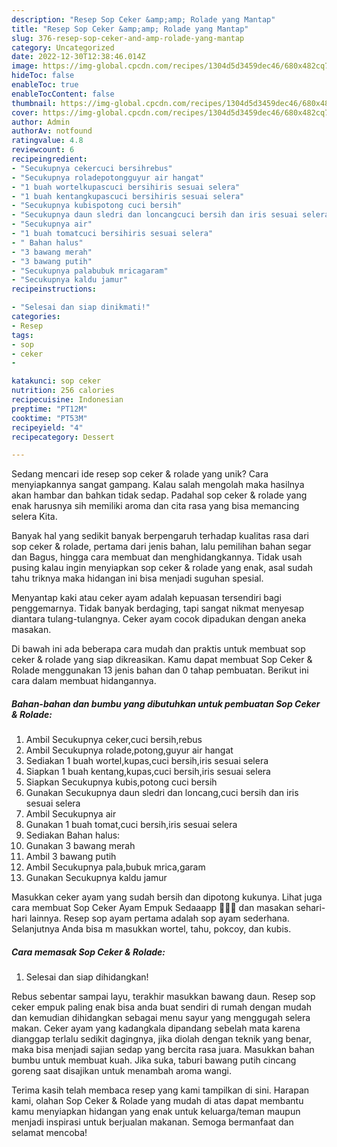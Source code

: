 ```yaml
---
description: "Resep Sop Ceker &amp;amp; Rolade yang Mantap"
title: "Resep Sop Ceker &amp;amp; Rolade yang Mantap"
slug: 376-resep-sop-ceker-and-amp-rolade-yang-mantap
category: Uncategorized
date: 2022-12-30T12:38:46.014Z
image: https://img-global.cpcdn.com/recipes/1304d5d3459dec46/680x482cq70/sop-ceker-rolade-foto-resep-utama.jpg
hideToc: false
enableToc: true
enableTocContent: false
thumbnail: https://img-global.cpcdn.com/recipes/1304d5d3459dec46/680x482cq70/sop-ceker-rolade-foto-resep-utama.jpg
cover: https://img-global.cpcdn.com/recipes/1304d5d3459dec46/680x482cq70/sop-ceker-rolade-foto-resep-utama.jpg
author: Admin
authorAv: notfound
ratingvalue: 4.8
reviewcount: 6
recipeingredient:
- "Secukupnya cekercuci bersihrebus"
- "Secukupnya roladepotongguyur air hangat"
- "1 buah wortelkupascuci bersihiris sesuai selera"
- "1 buah kentangkupascuci bersihiris sesuai selera"
- "Secukupnya kubispotong cuci bersih"
- "Secukupnya daun sledri dan loncangcuci bersih dan iris sesuai selera"
- "Secukupnya air"
- "1 buah tomatcuci bersihiris sesuai selera"
- " Bahan halus"
- "3 bawang merah"
- "3 bawang putih"
- "Secukupnya palabubuk mricagaram"
- "Secukupnya kaldu jamur"
recipeinstructions:

- "Selesai dan siap dinikmati!"
categories:
- Resep
tags:
- sop
- ceker
- 

katakunci: sop ceker  
nutrition: 256 calories
recipecuisine: Indonesian
preptime: "PT12M"
cooktime: "PT53M"
recipeyield: "4"
recipecategory: Dessert

---
```





Sedang mencari ide resep sop ceker &amp; rolade yang unik? Cara menyiapkannya sangat gampang. Kalau salah mengolah maka hasilnya akan hambar dan bahkan tidak sedap. Padahal sop ceker &amp; rolade yang enak harusnya sih memiliki aroma dan cita rasa yang bisa memancing selera Kita.





Banyak hal yang sedikit banyak berpengaruh terhadap kualitas rasa dari sop ceker &amp; rolade, pertama dari jenis bahan, lalu pemilihan bahan segar dan Bagus, hingga cara membuat dan menghidangkannya. Tidak usah pusing kalau ingin menyiapkan sop ceker &amp; rolade yang enak,      asal sudah tahu triknya maka hidangan ini bisa menjadi suguhan spesial.














Menyantap kaki atau ceker ayam adalah kepuasan tersendiri bagi penggemarnya. Tidak banyak berdaging, tapi sangat nikmat menyesap diantara tulang-tulangnya. Ceker ayam cocok dipadukan dengan aneka masakan.






Di bawah ini ada beberapa cara mudah dan praktis untuk membuat sop ceker &amp; rolade yang siap dikreasikan. Kamu dapat membuat Sop Ceker &amp; Rolade menggunakan 13 jenis bahan dan 0 tahap pembuatan. Berikut ini cara dalam membuat hidangannya.

<!--inarticleads1-->

##### Bahan-bahan dan bumbu yang dibutuhkan untuk pembuatan Sop Ceker &amp; Rolade:

1. Ambil Secukupnya ceker,cuci bersih,rebus
1. Ambil Secukupnya rolade,potong,guyur air hangat
1. Sediakan 1 buah wortel,kupas,cuci bersih,iris sesuai selera
1. Siapkan 1 buah kentang,kupas,cuci bersih,iris sesuai selera
1. Siapkan Secukupnya kubis,potong cuci bersih
1. Gunakan Secukupnya daun sledri dan loncang,cuci bersih dan iris sesuai selera
1. Ambil Secukupnya air
1. Gunakan 1 buah tomat,cuci bersih,iris sesuai selera
1. Sediakan  Bahan halus:
1. Gunakan 3 bawang merah
1. Ambil 3 bawang putih
1. Ambil Secukupnya pala,bubuk mrica,garam
1. Gunakan Secukupnya kaldu jamur


Masukkan ceker ayam yang sudah bersih dan dipotong kukunya. Lihat juga cara membuat Sop Ceker Ayam Empuk Sedaaapp 🤤🤤🤤 dan masakan sehari-hari lainnya. Resep sop ayam pertama adalah sop ayam sederhana. Selanjutnya Anda bisa m masukkan wortel, tahu, pokcoy, dan kubis. 

<!--inarticleads2-->

##### Cara memasak Sop Ceker &amp; Rolade:


1. Selesai dan siap dihidangkan!

Rebus sebentar sampai layu, terakhir masukkan bawang daun. Resep sop ceker empuk paling enak bisa anda buat sendiri di rumah dengan mudah dan kemudian dihidangkan sebagai menu sayur yang menggugah selera makan. Ceker ayam yang kadangkala dipandang sebelah mata karena dianggap terlalu sedikit dagingnya, jika diolah dengan teknik yang benar, maka bisa menjadi sajian sedap yang bercita rasa juara. Masukkan bahan bumbu untuk membuat kuah. Jika suka, taburi bawang putih cincang goreng saat disajikan untuk menambah aroma wangi. 

Terima kasih telah membaca resep yang kami tampilkan di sini. Harapan kami, olahan Sop Ceker &amp; Rolade yang mudah di atas dapat membantu kamu menyiapkan hidangan yang enak untuk keluarga/teman maupun menjadi inspirasi untuk berjualan makanan. Semoga bermanfaat dan selamat mencoba!
